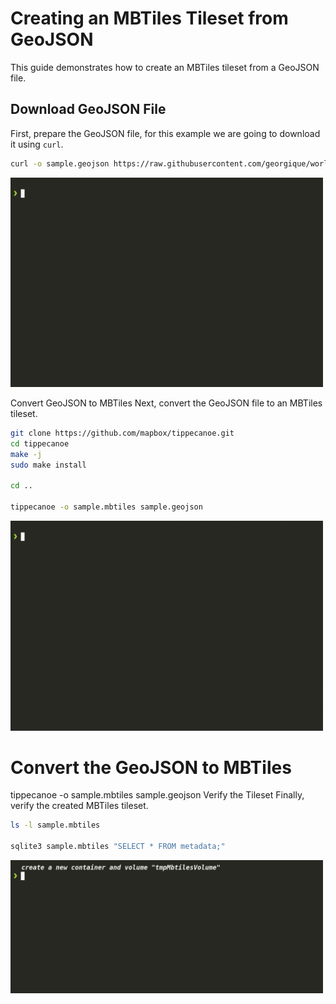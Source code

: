 # Creating an MBTiles Tileset from GeoJSON

This guide demonstrates how to create an MBTiles tileset from a GeoJSON file.

## Download GeoJSON File

First, prepare the GeoJSON file, for this example we are going to download it using `curl`.

<!--@abc: exec() -->
```bash
curl -o sample.geojson https://raw.githubusercontent.com/georgique/world-geojson/develop/areas/new_zealand/chatham_island.json
``` 

<img src="./assets/mbtiles_0.gif" alt="drawing" width="500"/>

Convert GeoJSON to MBTiles
Next, convert the GeoJSON file to an MBTiles tileset.

<!--@abc: exec() -->
```bash
git clone https://github.com/mapbox/tippecanoe.git
cd tippecanoe
make -j
sudo make install

cd ..

tippecanoe -o sample.mbtiles sample.geojson
```

<img src="./assets/mbtiles_1.gif" alt="drawing" width="500"/>

# Convert the GeoJSON to MBTiles
tippecanoe -o sample.mbtiles sample.geojson
Verify the Tileset
Finally, verify the created MBTiles tileset.

<!--@abc: exec() -->
```bash
ls -l sample.mbtiles

sqlite3 sample.mbtiles "SELECT * FROM metadata;"

```

<img src="./assets/mbtiles_3.gif" alt="drawing" width="500"/>

<!--@abc: browse({"url":"http://localhost:8080/", "service_command":"docker run -d --rm -v $(pwd):/data -p 8080:8080 maptiler/tileserver-gl"}) -->